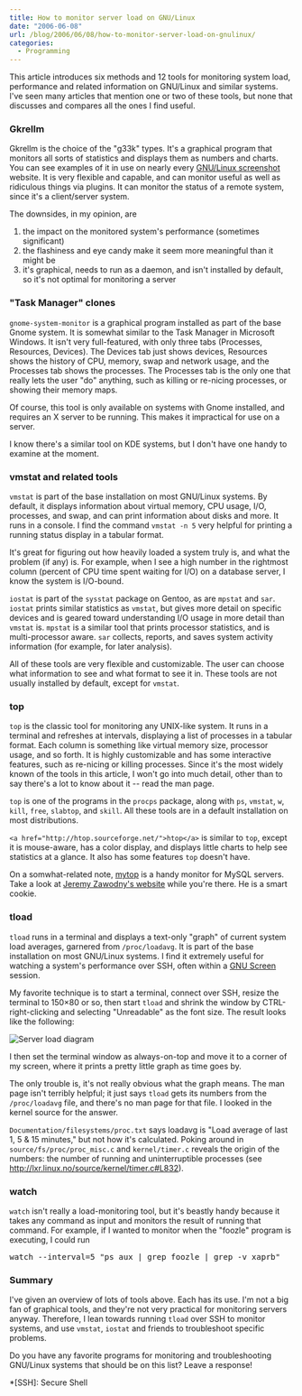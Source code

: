```yaml
---
title: How to monitor server load on GNU/Linux
date: "2006-06-08"
url: /blog/2006/06/08/how-to-monitor-server-load-on-gnulinux/
categories:
  - Programming
---
```

This article introduces six methods and 12 tools for monitoring system load, performance and related information on GNU/Linux and similar systems. I've seen many articles that mention one or two of these tools, but none that discusses and compares all the ones I find useful.

### Gkrellm

Gkrellm is the choice of the "g33k" types. It's a graphical program that monitors all sorts of statistics and displays them as numbers and charts. You can see examples of it in use on nearly every [GNU/Linux screenshot][1] website. It is very flexible and capable, and can monitor useful as well as ridiculous things via plugins. It can monitor the status of a remote system, since it's a client/server system.

The downsides, in my opinion, are

1.  the impact on the monitored system's performance (sometimes significant)
2.  the flashiness and eye candy make it seem more meaningful than it might be
3.  it's graphical, needs to run as a daemon, and isn't installed by default, so it's not optimal for monitoring a server

### "Task Manager" clones

`gnome-system-monitor` is a graphical program installed as part of the base Gnome system. It is somewhat similar to the Task Manager in Microsoft Windows. It isn't very full-featured, with only three tabs (Processes, Resources, Devices). The Devices tab just shows devices, Resources shows the history of CPU, memory, swap and network usage, and the Processes tab shows the processes. The Processes tab is the only one that really lets the user "do" anything, such as killing or re-nicing processes, or showing their memory maps.

Of course, this tool is only available on systems with Gnome installed, and requires an X server to be running. This makes it impractical for use on a server.

I know there's a similar tool on KDE systems, but I don't have one handy to examine at the moment.

### vmstat and related tools

`vmstat` is part of the base installation on most GNU/Linux systems. By default, it displays information about virtual memory, CPU usage, I/O, processes, and swap, and can print information about disks and more. It runs in a console. I find the command `vmstat -n 5` very helpful for printing a running status display in a tabular format.

It's great for figuring out how heavily loaded a system truly is, and what the problem (if any) is. For example, when I see a high number in the rightmost column (percent of CPU time spent waiting for I/O) on a database server, I know the system is I/O-bound.

`iostat` is part of the `sysstat` package on Gentoo, as are `mpstat` and `sar`. `iostat` prints similar statistics as `vmstat`, but gives more detail on specific devices and is geared toward understanding I/O usage in more detail than `vmstat` is. `mpstat` is a similar tool that prints processor statistics, and is multi-processor aware. `sar` collects, reports, and saves system activity information (for example, for later analysis).

All of these tools are very flexible and customizable. The user can choose what information to see and what format to see it in. These tools are not usually installed by default, except for `vmstat`.

### top

`top` is the classic tool for monitoring any UNIX-like system. It runs in a terminal and refreshes at intervals, displaying a list of processes in a tabular format. Each column is something like virtual memory size, processor usage, and so forth. It is highly customizable and has some interactive features, such as re-nicing or killing processes. Since it's the most widely known of the tools in this article, I won't go into much detail, other than to say there's a lot to know about it -- read the man page.

`top` is one of the programs in the `procps` package, along with `ps`, `vmstat`, `w`, `kill`, `free`, `slabtop`, and `skill`. All these tools are in a default installation on most distributions.

`<a href="http://htop.sourceforge.net/">htop</a>` is similar to `top`, except it is mouse-aware, has a color display, and displays little charts to help see statistics at a glance. It also has some features `top` doesn't have.

On a somwhat-related note, [mytop][2] is a handy monitor for MySQL servers. Take a look at [Jeremy Zawodny's website][3] while you're there. He is a smart cookie.

### tload

`tload` runs in a terminal and displays a text-only "graph" of current system load averages, garnered from `/proc/loadavg`. It is part of the base installation on most GNU/Linux systems. I find it extremely useful for watching a system's performance over SSH, often within a [GNU Screen][4] session.

My favorite technique is to start a terminal, connect over SSH, resize the terminal to 150&#215;80 or so, then start `tload` and shrink the window by CTRL-right-clicking and selecting "Unreadable" as the font size. The result looks like the following:

![Server load diagram][5]

I then set the terminal window as always-on-top and move it to a corner of my screen, where it prints a pretty little graph as time goes by.

The only trouble is, it's not really obvious what the graph means. The man page isn't terribly helpful; it just says `tload` gets its numbers from the `/proc/loadavg` file, and there's no man page for that file. I looked in the kernel source for the answer.

`Documentation/filesystems/proc.txt` says loadavg is "Load average of last 1, 5 &#038; 15 minutes," but not how it's calculated. Poking around in `source/fs/proc/proc_misc.c` and `kernel/timer.c` reveals the origin of the numbers: the number of running and uninterruptible processes (see <http://lxr.linux.no/source/kernel/timer.c#L832>).

### watch

`watch` isn't really a load-monitoring tool, but it's beastly handy because it takes any command as input and monitors the result of running that command. For example, if I wanted to monitor when the "foozle" program is executing, I could run

<pre>watch --interval=5 "ps aux | grep foozle | grep -v xaprb"</pre>

### Summary

I've given an overview of lots of tools above. Each has its use. I'm not a big fan of graphical tools, and they're not very practical for monitoring servers anyway. Therefore, I lean towards running `tload` over SSH to monitor systems, and use `vmstat`, `iostat` and friends to troubleshoot specific problems.

Do you have any favorite programs for monitoring and troubleshooting GNU/Linux systems that should be on this list? Leave a response!

 [1]: http://www.gentoo.org/main/en/shots.xml
 [2]: http://jeremy.zawodny.com/mysql/mytop/
 [3]: http://jeremy.zawodny.com/blog/
 [4]: http://www.gnu.org/software/screen/
 [5]: http://www.xaprb.com/articles/images/tload.png

 *[SSH]: Secure Shell
